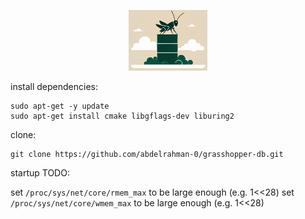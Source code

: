 <p style="text-align:center">
<img src="logos/logo.png" alt="grasshopper-db" width="25%"/>
</p>

install dependencies:
```shell
sudo apt-get -y update
sudo apt-get install cmake libgflags-dev liburing2

```

clone:
```shell
git clone https://github.com/abdelrahman-0/grasshopper-db.git
```

startup TODO:

set `/proc/sys/net/core/rmem_max` to be large enough (e.g. 1<<28)
set `/proc/sys/net/core/wmem_max` to be large enough (e.g. 1<<28)